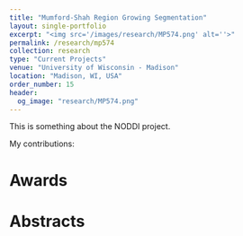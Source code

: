```yaml
---
title: "Mumford-Shah Region Growing Segmentation"
layout: single-portfolio
excerpt: "<img src='/images/research/MP574.png' alt=''>"
permalink: /research/mp574
collection: research
type: "Current Projects"
venue: "University of Wisconsin - Madison"
location: "Madison, WI, USA"
order_number: 15
header: 
  og_image: "research/MP574.png"
---
```


This is something about the NODDI project.

My contributions: 

Awards
======

Abstracts
======
